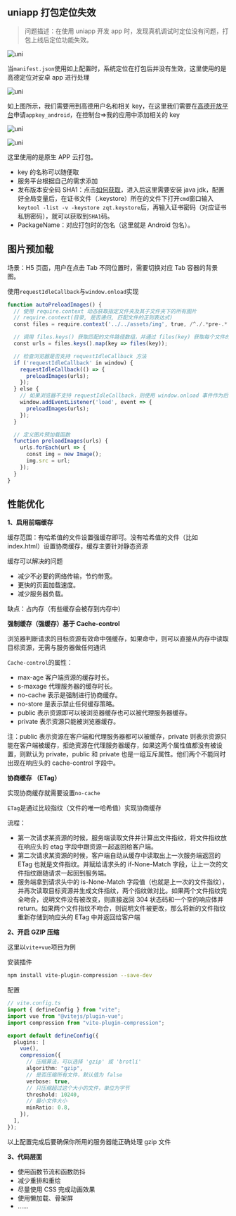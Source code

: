 ## uniapp 打包定位失效

> 问题描述：在使用 uniapp 开发 app 时，发现真机调试时定位没有问题，打包上线后定位功能失效。

![uni](../../public//work/uniapp.png)

当`manifest.json`使用如上配置时，系统定位在打包后并没有生效，这里使用的是高德定位对安卓 app 进行处理

![uni](../../public//work/peizhi.png)

如上图所示，我们需要用到高德用户名和相关 key，在这里我们需要在[高德开放平台](https://lbs.amap.com/)申请`appkey_android`，在控制台=>我的应用中添加相关的 key

![uni](../../public//work/key.png)

![uni](../../public//work/yun.png)

这里使用的是原生 APP 云打包。

- key 的名称可以随便取
- 服务平台根据自己的需求添加
- 发布版本安全码 SHA1：点击[如何获取](https://lbs.amap.com/faq/android/map-sdk/create-project/43112)，进入后这里需要安装 java jdk，配置好全局变量后，在证书文件（.keystore）所在的文件下打开`cmd`窗口输入`keytool -list -v -keystore zqt.keystore`后，再输入证书密码（对应证书私钥密码），就可以获取到`SHA1`码。
- PackageName：对应打包时的包名（这里就是 Android 包名）。

## 图片预加载

场景：H5 页面，用户在点击 Tab 不同位置时，需要切换对应 Tab 容器的背景图。

使用`requestIdleCallback`与`window.onload`实现

```js
function autoPreloadImages() {
  // 使用 require.context 动态获取指定文件夹及其子文件夹下的所有图片
  // require.context(目录, 是否递归, 匹配文件的正则表达式)
  const files = require.context('../../assets/img', true, /^./.*pre-.*.(png|jpe?g|gif|webp)$/i);

  // 调用 files.keys() 获取匹配的文件路径数组，并通过 files(key) 获取每个文件的实际 URL
  const urls = files.keys().map(key => files(key));

  // 检查浏览器是否支持 requestIdleCallback 方法
  if ('requestIdleCallback' in window) {
    requestIdleCallback(() => {
      preloadImages(urls);
    });
  } else {
    // 如果浏览器不支持 requestIdleCallback，则使用 window.onload 事件作为后备方案
    window.addEventListener('load', event => {
      preloadImages(urls);
    });
  }

  // 定义图片预加载函数
  function preloadImages(urls) {
    urls.forEach(url => {
      const img = new Image();
      img.src = url;
    });
  }
}
```

## 性能优化

**1、启用前端缓存**

缓存范围：有哈希值的文件设置强缓存即可。没有哈希值的文件（比如 index.html）设置协商缓存，缓存主要针对静态资源

缓存可以解决的问题

- 减少不必要的网络传输，节约带宽。
- 更快的页面加载速度。
- 减少服务器负载。

缺点：占内存（有些缓存会被存到内存中）

**强制缓存（强缓存）基于 Cache-control**

浏览器判断请求的目标资源有效命中强缓存，如果命中，则可以直接从内存中读取目标资源，无需与服务器做任何通讯

`Cache-control`的属性：

- max-age 客户端资源的缓存时长。
- s-maxage 代理服务器的缓存时长。
- no-cache 表示是强制进行协商缓存。
- no-store 是表示禁止任何缓存策略。
- public 表示资源即可以被浏览器缓存也可以被代理服务器缓存。
- private 表示资源只能被浏览器缓存。

注：public 表示资源在客户端和代理服务器都可以被缓存，private 则表示资源只能在客户端被缓存，拒绝资源在代理服务器缓存，如果这两个属性值都没有被设置，则默认为 private，public 和 private 也是一组互斥属性。他们两个不能同时出现在响应头的 cache-control 字段中。

**协商缓存 （ETag）**

实现协商缓存就需要设置`no-cache`

`ETag`是通过比较指纹（文件的唯一哈希值）实现协商缓存

流程：

- 第一次请求某资源的时候，服务端读取文件并计算出文件指纹，将文件指纹放在响应头的 etag 字段中跟资源一起返回给客户端。
- 第二次请求某资源的时候，客户端自动从缓存中读取出上一次服务端返回的 ETag 也就是文件指纹。并赋给请求头的 if-None-Match 字段，让上一次的文件指纹跟随请求一起回到服务端。
- 服务端拿到请求头中的 is-None-Match 字段值（也就是上一次的文件指纹），并再次读取目标资源并生成文件指纹，两个指纹做对比。如果两个文件指纹完全吻合，说明文件没有被改变，则直接返回 304 状态码和一个空的响应体并 return。如果两个文件指纹不吻合，则说明文件被更改，那么将新的文件指纹重新存储到响应头的 ETag 中并返回给客户端

**2、开启 GZIP 压缩**

这里以`vite+vue`项目为例

安装插件

```sh
npm install vite-plugin-compression --save-dev
```

配置

```ts
// vite.config.ts
import { defineConfig } from "vite";
import vue from "@vitejs/plugin-vue";
import compression from "vite-plugin-compression";

export default defineConfig({
  plugins: [
    vue(),
    compression({
      // 压缩算法，可以选择 'gzip' 或 'brotli'
      algorithm: "gzip",
      // 是否压缩所有文件，默认值为 false
      verbose: true,
      // 只压缩超过这个大小的文件，单位为字节
      threshold: 10240,
      // 最小文件大小
      minRatio: 0.8,
    }),
  ],
});
```

以上配置完成后要确保你所用的服务器能正确处理 gzip 文件

**3、代码层面**

- 使用函数节流和函数防抖
- 减少重排和重绘
- 尽量使用 CSS 完成动画效果
- 使用懒加载、骨架屏
- ......
